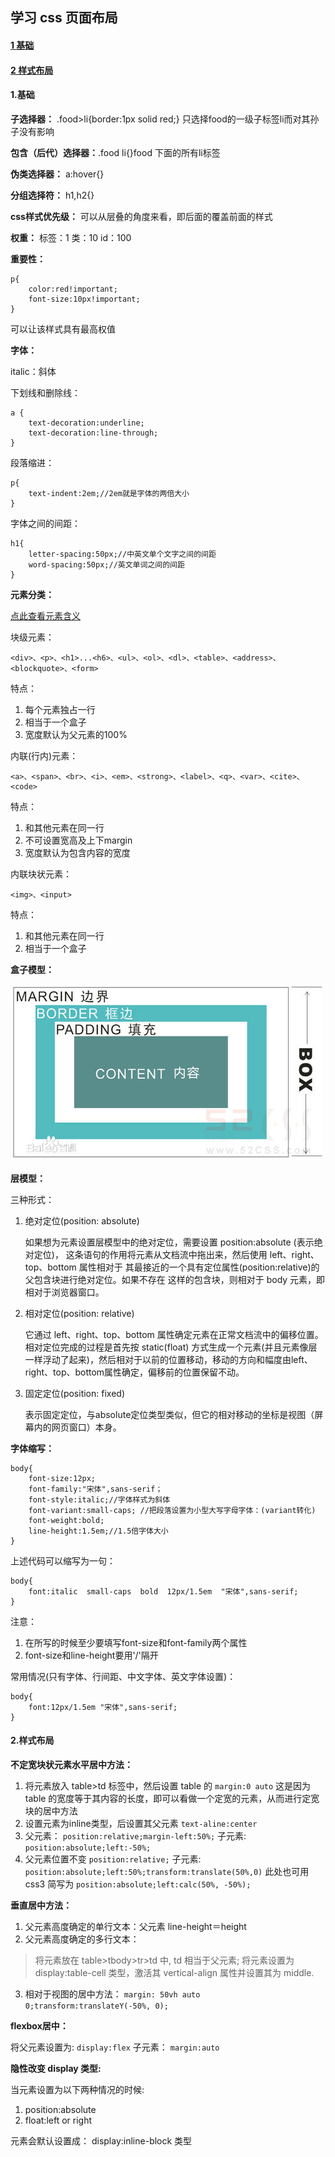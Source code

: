 ## 学习 css 页面布局
#### [1 基础](#base)
#### [2 样式布局](#style)
#### <a name='base'>1.基础</a>
**子选择器：**
.food>li{border:1px solid red;}
只选择food的一级子标签li而对其孙子没有影响

**包含（后代）选择器：**.food li{}food 下面的所有li标签

**伪类选择器：** a:hover{}

**分组选择符：** h1,h2{}

**css样式优先级：** 可以从层叠的角度来看，即后面的覆盖前面的样式

**权重：** 标签：1 类：10 id：100

**重要性：**
```
p{
    color:red!important;
    font-size:10px!important;
}
```
可以让该样式具有最高权值

**字体：**

italic：斜体

下划线和删除线：
```
a {
    text-decoration:underline;
    text-decoration:line-through;
}
```

段落缩进：
```
p{
    text-indent:2em;//2em就是字体的两倍大小
}
```

字体之间的间距：
```
h1{
    letter-spacing:50px;//中英文单个文字之间的间距
    word-spacing:50px;//英文单词之间的间距
}
```

**元素分类：**

[点此查看元素含义](http://www.w3school.com.cn/tags/tag_dl.asp)

块级元素：
```
<div>、<p>、<h1>...<h6>、<ul>、<ol>、<dl>、<table>、<address>、<blockquote>、<form>
```

特点：
<ol>
    <li>每个元素独占一行</li>
    <li>相当于一个盒子</li>
    <li>宽度默认为父元素的100%</li>
</ol>


内联(行内)元素：
```
<a>、<span>、<br>、<i>、<em>、<strong>、<label>、<q>、<var>、<cite>、<code>
```

特点：
<ol>
    <li>和其他元素在同一行</li>
    <li>不可设置宽高及上下margin</li>
    <li>宽度默认为包含内容的宽度</li>
</ol>


内联块状元素：
```
<img>、<input>
```

特点：
<ol>
    <li>和其他元素在同一行</li>
    <li>相当于一个盒子</li>
</ol>


**盒子模型：**

![](./img/boxModel.jpg)

**层模型：**

三种形式：
<ol>
    <li>绝对定位(position: absolute)
    <p>如果想为元素设置层模型中的绝对定位，需要设置 position:absolute (表示绝对定位)，
    这条语句的作用将元素从文档流中拖出来，然后使用 left、right、top、bottom 属性相对于
    其最接近的一个具有定位属性(position:relative)的父包含块进行绝对定位。如果不存在
    这样的包含块，则相对于 body 元素，即相对于浏览器窗口。</p>
    </li>
    <li>相对定位(position: relative)
    <p>它通过 left、right、top、bottom 属性确定元素在正常文档流中的偏移位置。相对定位完成的过程是首先按 static(float) 方式生成一个元素(并且元素像层一样浮动了起来)，然后相对于以前的位置移动，移动的方向和幅度由left、right、top、bottom属性确定，偏移前的位置保留不动。</p>
    </li>
    <li>固定定位(position: fixed)
    <p>表示固定定位，与absolute定位类型类似，但它的相对移动的坐标是视图（屏幕内的网页窗口）本身。</p>
    </li>
</ol>

**字体缩写：**

```
body{
    font-size:12px;
    font-family:"宋体",sans-serif；
    font-style:italic;//字体样式为斜体
    font-variant:small-caps; //把段落设置为小型大写字母字体：(variant转化)
    font-weight:bold;
    line-height:1.5em;//1.5倍字体大小
}
```
上述代码可以缩写为一句：
```
body{
    font:italic  small-caps  bold  12px/1.5em  "宋体",sans-serif;
}
```

注意：
<ol>
    <li>在所写的时候至少要填写font-size和font-family两个属性</li>
    <li>font-size和line-height要用'/'隔开</li>
</ol>

常用情况(只有字体、行间距、中文字体、英文字体设置)：
```
body{
    font:12px/1.5em "宋体",sans-serif;
}
```

#### <a name="style">2.样式布局</a>

**不定宽块状元素水平居中方法：**

1. 将元素放入 table>td 标签中，然后设置 table 的 ```margin:0 auto``` 这是因为 table 的宽度等于其内容的长度，即可以看做一个定宽的元素，从而进行定宽块的居中方法
2. 设置元素为inline类型，后设置其父元素 ```text-aline:center```
3. 父元素： ```position:relative;margin-left:50%;``` 子元素: ```position:absolute;left:-50%;```
4. 父元素位置不变 ```position:relative;``` 子元素: ```position:absolute;left:50%;transform:translate(50%,0)```
此处也可用 css3 简写为 ```position:absolute;left:calc(50%, -50%);```

**垂直居中方法：**

1. 父元素高度确定的单行文本：父元素 line-height＝height
2. 父元素高度确定的多行文本：

> 将元素放在 table>tbody>tr>td 中, td 相当于父元素;
> 将元素设置为 display:table-cell 类型，激活其 vertical-align 属性并设置其为 middle.

3. 相对于视图的居中方法： ```margin: 50vh auto 0;transform:translateY(-50%, 0);```

**flexbox居中：**

将父元素设置为: ```display:flex``` 子元素： ```margin:auto```

**隐性改变 display 类型:**

当元素设置为以下两种情况的时候:

1. position:absolute
2. float:left or right

元素会默认设置成： display:inline-block 类型